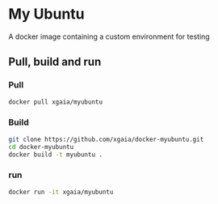 # My Ubuntu

A docker image containing a custom environment for testing

## Pull, build and run

### Pull

```bash
docker pull xgaia/myubuntu
```

### Build

```bash
git clone https://github.com/xgaia/docker-myubuntu.git
cd docker-myubuntu
docker build -t myubuntu .
```

### run

```bash
docker run -it xgaia/myubuntu
```
